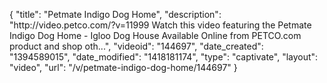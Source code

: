 {
    "title": "Petmate Indigo Dog Home",
    "description": "http:\/\/video.petco.com\/?v=11999 Watch this video featuring the Petmate Indigo Dog Home - Igloo Dog House Available Online from PETCO.com product and shop oth...",
    "videoid": "144697",
    "date_created": "1394589015",
    "date_modified": "1418181174",
    "type": "captivate",
    "layout": "video",
    "url": "\/v\/petmate-indigo-dog-home\/144697"
}